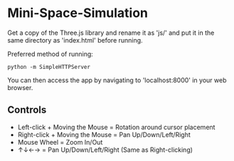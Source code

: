 # Mini-Space-Simulation
Get a copy of the Three.js library and rename it as 'js/' and put it in the same directory as 'index.html' before running.

Preferred method of running:
```
python -m SimpleHTTPServer
```
You can then access the app by navigating to 'localhost:8000' in your web browser.

## Controls
- Left-click + Moving the Mouse = Rotation around cursor placement
- Right-click + Moving the Mouse = Pan Up/Down/Left/Right
- Mouse Wheel = Zoom In/Out
- ↑↓←→ = Pan Up/Down/Left/Right (Same as Right-clicking)
